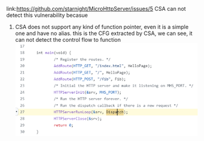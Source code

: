 link:https://github.com/starnight/MicroHttpServer/issues/5
CSA can not detect this vulnerability becasue
1. CSA does not support any kind of function pointer, even it is a simple one and have no alias.
   this is the CFG extracted by CSA, we can see, it can not detect the control flow to function
   ![Here, function **Dispatch** is called as a function pointer ](./first_step.png)

